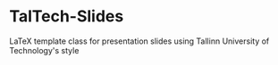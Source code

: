 # TalTech-Slides
LaTeX template class for presentation slides using Tallinn University of Technology's style
